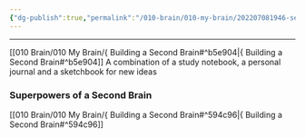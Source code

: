 ```yaml
---
{"dg-publish":true,"permalink":"/010-brain/010-my-brain/202207081946-second-brain/","created":"2022-07-08T19:46:18.000-04:00","updated":"2025-03-20T01:10:44.574-04:00"}
---
```


---

[[010 Brain/010 My Brain/{ Building a Second Brain#^b5e904\|{ Building a Second Brain#^b5e904]]
A combination of a study notebook, a personal journal and a sketchbook for new ideas

### Superpowers of a Second Brain
[[010 Brain/010 My Brain/{ Building a Second Brain#^594c96\|{ Building a Second Brain#^594c96]]
